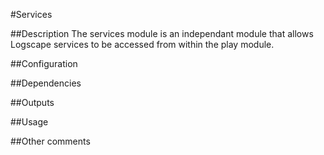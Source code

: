 #Services

##Description
The services module is an independant module that allows Logscape services to be accessed from within the play module.

##Configuration

##Dependencies

##Outputs

##Usage

##Other comments